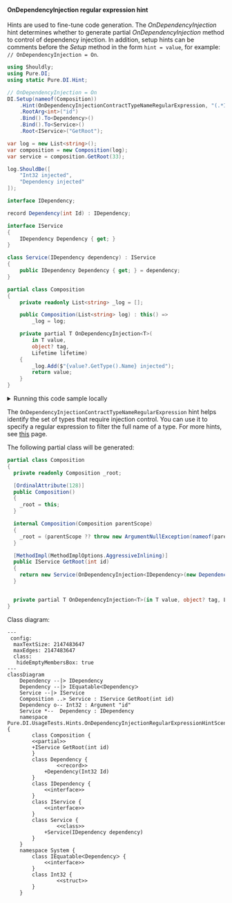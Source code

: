 #### OnDependencyInjection regular expression hint

Hints are used to fine-tune code generation. The _OnDependencyInjection_ hint determines whether to generate partial _OnDependencyInjection_ method to control of dependency injection.
In addition, setup hints can be comments before the _Setup_ method in the form ```hint = value```, for example: `// OnDependencyInjection = On`.


```c#
using Shouldly;
using Pure.DI;
using static Pure.DI.Hint;

// OnDependencyInjection = On
DI.Setup(nameof(Composition))
    .Hint(OnDependencyInjectionContractTypeNameRegularExpression, "(.*IDependency|int)$")
    .RootArg<int>("id")
    .Bind().To<Dependency>()
    .Bind().To<Service>()
    .Root<IService>("GetRoot");

var log = new List<string>();
var composition = new Composition(log);
var service = composition.GetRoot(33);

log.ShouldBe([
    "Int32 injected",
    "Dependency injected"
]);

interface IDependency;

record Dependency(int Id) : IDependency;

interface IService
{
    IDependency Dependency { get; }
}

class Service(IDependency dependency) : IService
{
    public IDependency Dependency { get; } = dependency;
}

partial class Composition
{
    private readonly List<string> _log = [];

    public Composition(List<string> log) : this() =>
        _log = log;

    private partial T OnDependencyInjection<T>(
        in T value,
        object? tag,
        Lifetime lifetime)
    {
        _log.Add($"{value?.GetType().Name} injected");
        return value;
    }
}
```

<details>
<summary>Running this code sample locally</summary>

- Make sure you have the [.NET SDK 9.0](https://dotnet.microsoft.com/en-us/download/dotnet/9.0) or later is installed
```bash
dotnet --list-sdk
```
- Create a net9.0 (or later) console application
```bash
dotnet new console -n Sample
```
- Add references to NuGet packages
  - [Pure.DI](https://www.nuget.org/packages/Pure.DI)
  - [Shouldly](https://www.nuget.org/packages/Shouldly)
```bash
dotnet add package Pure.DI
dotnet add package Shouldly
```
- Copy the example code into the _Program.cs_ file

You are ready to run the example 🚀
```bash
dotnet run
```

</details>

The `OnDependencyInjectionContractTypeNameRegularExpression` hint helps identify the set of types that require injection control. You can use it to specify a regular expression to filter the full name of a type.
For more hints, see [this](README.md#setup-hints) page.

The following partial class will be generated:

```c#
partial class Composition
{
  private readonly Composition _root;

  [OrdinalAttribute(128)]
  public Composition()
  {
    _root = this;
  }

  internal Composition(Composition parentScope)
  {
    _root = (parentScope ?? throw new ArgumentNullException(nameof(parentScope)))._root;
  }

  [MethodImpl(MethodImplOptions.AggressiveInlining)]
  public IService GetRoot(int id)
  {
    return new Service(OnDependencyInjection<IDependency>(new Dependency(OnDependencyInjection<int>(id, null, Lifetime.Transient)), null, Lifetime.Transient));
  }


  private partial T OnDependencyInjection<T>(in T value, object? tag, Lifetime lifetime);
}
```

Class diagram:

```mermaid
---
 config:
  maxTextSize: 2147483647
  maxEdges: 2147483647
  class:
   hideEmptyMembersBox: true
---
classDiagram
	Dependency --|> IDependency
	Dependency --|> IEquatableᐸDependencyᐳ
	Service --|> IService
	Composition ..> Service : IService GetRoot(int id)
	Dependency o-- Int32 : Argument "id"
	Service *--  Dependency : IDependency
	namespace Pure.DI.UsageTests.Hints.OnDependencyInjectionRegularExpressionHintScenario {
		class Composition {
		<<partial>>
		+IService GetRoot(int id)
		}
		class Dependency {
				<<record>>
			+Dependency(Int32 Id)
		}
		class IDependency {
			<<interface>>
		}
		class IService {
			<<interface>>
		}
		class Service {
				<<class>>
			+Service(IDependency dependency)
		}
	}
	namespace System {
		class IEquatableᐸDependencyᐳ {
			<<interface>>
		}
		class Int32 {
				<<struct>>
		}
	}
```


